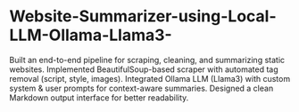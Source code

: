 # Website-Summarizer-using-Local-LLM-Ollama-Llama3-
Built an end-to-end pipeline for scraping, cleaning, and summarizing static websites.  Implemented BeautifulSoup-based scraper with automated tag removal (script, style, images).  Integrated Ollama LLM (Llama3) with custom system &amp; user prompts for context-aware summaries.  Designed a clean Markdown output interface for better readability.
